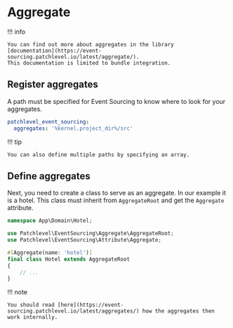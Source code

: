 # Aggregate

!!! info

    You can find out more about aggregates in the library 
    [documentation](https://event-sourcing.patchlevel.io/latest/aggregate/). 
    This documentation is limited to bundle integration.

## Register aggregates

A path must be specified for Event Sourcing to know where to look for your aggregates.

```yaml
patchlevel_event_sourcing:
  aggregates: '%kernel.project_dir%/src'
```

!!! tip

    You can also define multiple paths by specifying an array.

## Define aggregates

Next, you need to create a class to serve as an aggregate. 
In our example it is a hotel. This class must inherit from `AggregateRoot` and get the `Aggregate` attribute.

```php
namespace App\Domain\Hotel;

use Patchlevel\EventSourcing\Aggregate\AggregateRoot;
use Patchlevel\EventSourcing\Attribute\Aggregate;

#[Aggregate(name: 'hotel')]
final class Hotel extends AggregateRoot
{
    // ...
}
```

!!! note

    You should read [here](https://event-sourcing.patchlevel.io/latest/aggregates/) how the aggregates then work internally.
